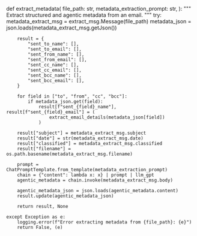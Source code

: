 def extract_metadata(
    file_path: str,
    metadata_extraction_prompt: str,
):
    """
    Extract structured and agentic metadata from an email.
    """
    try:
        metadata_extract_msg = extract_msg.Message(file_path)
        metadata_json = json.loads(metadata_extract_msg.getJson())

        result = {
            "sent_to_name": [],
            "sent_to_email": [],
            "sent_from_name": [],
            "sent_from_email": [],
            "sent_cc_name": [],
            "sent_cc_email": [],
            "sent_bcc_name": [],
            "sent_bcc_email": [],
        }

        for field in ["to", "from", "cc", "bcc"]:
            if metadata_json.get(field):
                result[f"sent_{field}_name"], result[f"sent_{field}_email"] = (
                    extract_email_details(metadata_json[field])
                )

        result["subject"] = metadata_extract_msg.subject
        result["date"] = str(metadata_extract_msg.date)
        result["classified"] = metadata_extract_msg.classified
        result["filename"] = os.path.basename(metadata_extract_msg.filename)

        prompt = ChatPromptTemplate.from_template(metadata_extraction_prompt)
        chain = {"content": lambda x: x} | prompt | llm_gpt
        agentic_metadata = chain.invoke(metadata_extract_msg.body)

        agentic_metadata_json = json.loads(agentic_metadata.content)
        result.update(agentic_metadata_json)

        return result, None

    except Exception as e:
        logging.error(f"Error extracting metadata from {file_path}: {e}")
        return False, (e)
